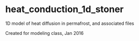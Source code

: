 # heat_conduction_1d_stoner
1D model of heat diffusion in permafrost, and associated files

Created for modeling class, Jan 2016
